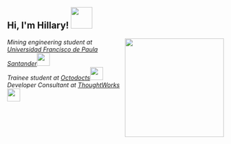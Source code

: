 <h2> Hi, I'm Hillary! <img src="https://media.giphy.com/media/daU84afaTNkHoozNI4/giphy.gif" width="50"></h2>
<img align='right' src="https://media.giphy.com/media/YO4tsHQZSg0HpRIgO8/giphy.gif" width="230">
<p><em>Mining engineering student at <a href="https://ww2.ufps.edu.co/">Universidad Francisco de Paula Santander</a><img src="https://media.giphy.com/media/kQwjx0oBLk1WvoTkwp/giphy.gif" width="30"></br>Trainee student at <a href="https://octopusmining.com/"> Octodocts</a><img src="https://media.giphy.com/media/Q7SXttxUxDwGy7ex9T/giphy.gif" width="30"></br>Developer Consultant at <a href="https://www.thoughtworks.com">ThoughtWorks</a><img src="https://media.giphy.com/media/WUlplcMpOCEmTGBtBW/giphy.gif" width="30"> 
</em></p>
